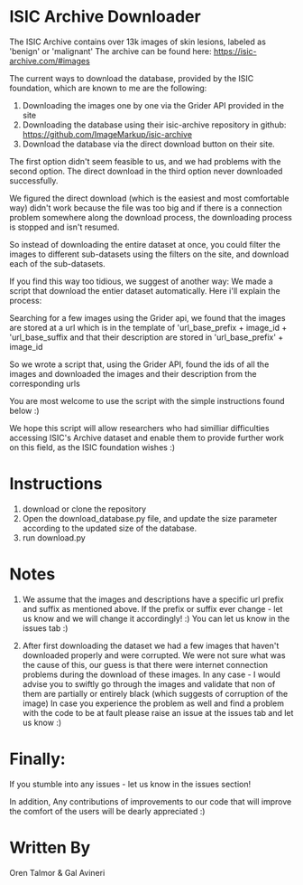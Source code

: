 # ISIC Archive Downloader
The ISIC Archive contains over 13k images of skin lesions, labeled as 'benign' or 'malignant'
The archive can be found here:
https://isic-archive.com/#images

The current ways to download the database, provided by the ISIC foundation, which are known to me
are the following:
1. Downloading the images one by one via the Grider API provided in the site
2. Downloading the database using their isic-archive repository in github: 
   https://github.com/ImageMarkup/isic-archive
3. Download the database via the direct download button on their site.

The first option didn't seem feasible to us,
and we had problems with the second option.
The direct download in the third option never downloaded successfully.

We figured the direct download (which is the easiest and most comfortable way)
didn't work because the file was too big and if there is a connection problem
somewhere along the download process, the downloading process is stopped and isn't resumed.

So instead of downloading the entire dataset at once, you could filter the images
to different sub-datasets using the filters on the site, and download each of the sub-datasets.

If you find this way too tidious, we suggest of another way:
We made a script that download the entier dataset automatically.
Here i'll explain the process:

Searching for a few images using the Grider api, we found that the images are stored
at a url which is in the template of 'url_base_prefix + image_id + 'url_base_suffix
and that their description are stored in 'url_base_prefix' + image_id

So we wrote a script that, using the Grider API, found the ids of all the images
and downloaded the images and their description from the corresponding urls

You are most welcome to use the script with the simple instructions found below :)

We hope this script will allow researchers who had similliar difficulties
accessing ISIC's Archive dataset and enable them to provide further work on this field, 
as the ISIC foundation wishes :)


# Instructions
1. download or clone the repository
2. Open the download_database.py file, and update the size parameter according to the updated
   size of the database.
3. run download.py

# Notes
1. We assume that the images and descriptions have a specific url prefix and suffix as mentioned above.
   If the prefix or suffix ever change - let us know and we will change it accordingly! :)
   You can let us know in the issues tab :)

2. After first downloading the dataset we had a few images that haven't downloaded properly 
   and were corrupted. 
   We were not sure what was the cause of this, our guess is that there were
   internet connection problems during the download of these images.
   In any case - I would advise you to swiftly go through the images and validate
   that non of them are partially or entirely black (which suggests of corruption of the image)
   In case you experience the problem as well and find a problem with the code to be at fault
   please raise an issue at the issues tab and let us know :)


# Finally: 
If you stumble into any issues - let us know in the issues section!

In addition, Any contributions of improvements to our code that will improve the comfort of the users 
will be dearly appreciated :)


# Written By
Oren Talmor & Gal Avineri

